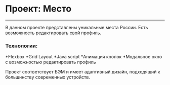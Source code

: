 # Проект: Место

---
В данном проекте представлены уникальные места России. Есть возможность редактировать свой профиль.

### Технологии:

*Flexbox
*Grid Layout
*Java script
*Анимация кнопок
*Модальное окно с возможностью редактировать профиль

Проект соответствует БЭМ и имеет адаптивный дизайн, подходящий к большинству современных устройств.